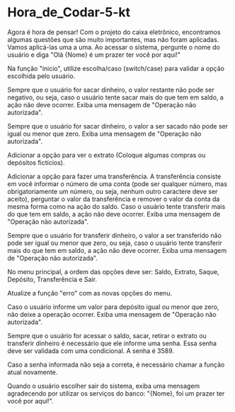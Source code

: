 # Hora_de_Codar-5-kt

Agora é hora de pensar!
Com o projeto do caixa eletrônico, encontramos algumas questões que são muito importantes, mas não foram aplicadas. Vamos aplicá-las uma a uma.
Ao acessar o sistema, pergunte o nome do usuário e diga "Olá {Nome} é um prazer ter você por aqui!"

Na função "inicio", utilize escolha/caso (switch/case) para validar a opção escolhida pelo usuário.

Sempre que o usuário for sacar dinheiro, o valor restante não pode ser negativo, ou seja, caso o usuário tente sacar mais do que tem em saldo, a ação não deve ocorrer. Exiba uma mensagem de "Operação não autorizada".

Sempre que o usuário for sacar dinheiro, o valor a ser sacado não pode ser igual ou menor que zero. Exiba uma mensagem de "Operação não autorizada".

Adicionar a opção para ver o extrato (Coloque algumas compras ou depósitos fictícios).

Adicionar a opção para fazer uma transferência. A transferência consiste em você informar o número de uma conta (pode ser qualquer número, mas obrigatoriamente um número, ou seja, nenhum outro caractere deve ser aceito), perguntar o valor da transferência e remover o valor da conta da mesma forma como na ação do saldo. Caso o usuário tente transferir mais do que tem em saldo, a ação não deve ocorrer. Exiba uma mensagem de "Operação não autorizada".

Sempre que o usuário for transferir dinheiro,  o valor a ser transferido não pode ser igual ou menor que zero, ou seja, caso o usuário tente transferir mais do que tem em saldo, a ação não deve ocorrer. Exiba uma mensagem de "Operação não autorizada".

No menu principal, a ordem das opções deve ser: Saldo, Extrato, Saque, Depósito, Transferência e Sair.

Atualize a função "erro" com as novas opções do menu.

Caso o usuário informe um valor para depósito igual ou menor que zero, não deixe a operação ocorrer. Exiba uma mensagem de "Operação não autorizada".

Sempre que o usuário for acessar o saldo, sacar, retirar o extrato ou transferir dinheiro é necessário que ele informe uma senha. Essa senha deve ser validada com uma condicional. A senha é 3589.

Caso a senha informada não seja a correta, é necessário chamar a função atual novamente. 

Quando o usuário escolher sair do sistema, exiba uma mensagem agradecendo por utilizar os serviços do banco: "{Nome}, foi um prazer ter você por aqui!".

